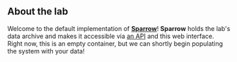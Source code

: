 ## About the lab

Welcome to the default implementation of
[**Sparrow**](https://github.com/EarthCubeGeochron/Sparrow)!
**Sparrow**
holds the lab's data archive and makes it accessible via [an
API](/api-explorer) and this web interface. Right now, this is
an empty container, but we can shortly begin populating the
system with your data!
